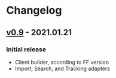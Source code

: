 # Changelog
## [v0.9] - 2021.01.21
### Initial release
- Client builder, according to FF version
- Import, Search, and Tracking adapters

[v0.9]:   https://github.com/FACT-Finder-Web-Components/php-communication-sdk/releases/tag/v0.9
